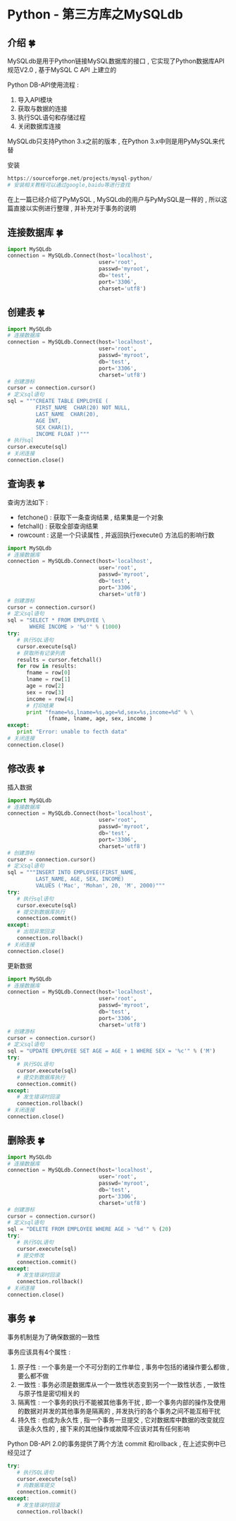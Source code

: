 # Python - 第三方库之MySQLdb






<extoc></extoc>

## 介绍  🍀

MySQLdb是用于Python链接MySQL数据库的接口 , 它实现了Python数据库API规范V2.0 , 基于MySQL C API 上建立的

Python DB-API使用流程 : 

1. 导入API模块
2. 获取与数据的连接
3. 执行SQL语句和存储过程
4. 关闭数据库连接

MySQLdb只支持Python 3.x之前的版本 , 在Python 3.x中则是用PyMySQL来代替

安装

```python
https://sourceforge.net/projects/mysql-python/
# 安装相关教程可以通过google,baidu等进行查找
```

在上一篇已经介绍了PyMySQL , MySQLdb的用户与PyMySQL是一样的 , 所以这篇直接以实例进行整理 , 并补充对于事务的说明

## 连接数据库  🍀

```python
import MySQLdb
connection = MySQLdb.Connect(host='localhost',
                             user='root',
                             passwd='myroot',
                             db='test',
                             port='3306',
                             charset='utf8')
```

## 创建表  🍀

```python
import MySQLdb
# 连接数据库
connection = MySQLdb.Connect(host='localhost',
                             user='root',
                             passwd='myroot',
                             db='test',
                             port='3306',
                             charset='utf8')
# 创建游标
cursor = connection.cursor()
# 定义sql语句
sql = """CREATE TABLE EMPLOYEE (
         FIRST_NAME  CHAR(20) NOT NULL,
         LAST_NAME  CHAR(20),
         AGE INT,  
         SEX CHAR(1),
         INCOME FLOAT )"""
# 执行sql
cursor.execute(sql)
# 关闭连接
connection.close()
```

## 查询表  🍀

查询方法如下 : 

- fetchone() : 获取下一条查询结果 , 结果集是一个对象
- fetchall() : 获取全部查询结果
- rowcount : 这是一个只读属性 , 并返回执行execute() 方法后的影响行数

```python
import MySQLdb
# 连接数据库
connection = MySQLdb.Connect(host='localhost',
                             user='root',
                             passwd='myroot',
                             db='test',
                             port='3306',
                             charset='utf8')
# 创建游标
cursor = connection.cursor()
# 定义sql语句
sql = "SELECT * FROM EMPLOYEE \
       WHERE INCOME > '%d'" % (1000)
try:
   # 执行SQL语句
   cursor.execute(sql)
   # 获取所有记录列表
   results = cursor.fetchall()
   for row in results:
      fname = row[0]
      lname = row[1]
      age = row[2]
      sex = row[3]
      income = row[4]
      # 打印结果
      print "fname=%s,lname=%s,age=%d,sex=%s,income=%d" % \
             (fname, lname, age, sex, income )
except:
   print "Error: unable to fecth data"
# 关闭连接
connection.close()
```

## 修改表  🍀

插入数据

```python
import MySQLdb
# 连接数据库
connection = MySQLdb.Connect(host='localhost',
                             user='root',
                             passwd='myroot',
                             db='test',
                             port='3306',
                             charset='utf8')
# 创建游标
cursor = connection.cursor()
# 定义sql语句
sql = """INSERT INTO EMPLOYEE(FIRST_NAME,
         LAST_NAME, AGE, SEX, INCOME)
         VALUES ('Mac', 'Mohan', 20, 'M', 2000)"""
try:
   # 执行sql语句
   cursor.execute(sql)
   # 提交到数据库执行
   connection.commit()
except:
   # 出现异常回滚
   connection.rollback()
# 关闭连接
connection.close()
```

更新数据

```python
import MySQLdb
# 连接数据库
connection = MySQLdb.Connect(host='localhost',
                             user='root',
                             passwd='myroot',
                             db='test',
                             port='3306',
                             charset='utf8')
# 创建游标 
cursor = connection.cursor()
# 定义sql语句
sql = "UPDATE EMPLOYEE SET AGE = AGE + 1 WHERE SEX = '%c'" % ('M')
try:
   # 执行SQL语句
   cursor.execute(sql)
   # 提交到数据库执行
   connection.commit()
except:
   # 发生错误时回滚
   connection.rollback()
# 关闭连接
connection.close()
```

## 删除表  🍀

```python
import MySQLdb
# 连接数据库
connection = MySQLdb.Connect(host='localhost',
                             user='root',
                             passwd='myroot',
                             db='test',
                             port='3306',
                             charset='utf8')
# 创建游标 
cursor = connection.cursor()
# 定义sql语句
sql = "DELETE FROM EMPLOYEE WHERE AGE > '%d'" % (20)
try:
   # 执行SQL语句
   cursor.execute(sql)
   # 提交修改
   connection.commit()
except:
   # 发生错误时回滚
   connection.rollback()
# 关闭连接
connection.close()
```

## 事务  🍀

事务机制是为了确保数据的一致性

事务应该具有4个属性 : 

1. 原子性 : 一个事务是一个不可分割的工作单位 , 事务中包括的诸操作要么都做 , 要么都不做
2. 一致性 : 事务必须是数据库从一个一致性状态变到另一个一致性状态 , 一致性与原子性是密切相关的
3. 隔离性 : 一个事务的执行不能被其他事务干扰 , 即一个事务内部的操作及使用的数据对并发的其他事务是隔离的 , 并发执行的各个事务之间不能互相干扰
4. 持久性 : 也成为永久性 , 指一个事务一旦提交 , 它对数据库中数据的改变就应该是永久性的 , 接下来的其他操作或故障不应该对其有任何影响

Python DB-API 2.0的事务提供了两个方法 commit 和rollback , 在上述实例中已经见过了

```python
try:
   # 执行SQL语句
   cursor.execute(sql)
   # 向数据库提交
   connection.commit()
except:
   # 发生错误时回滚
   connection.rollback()
```